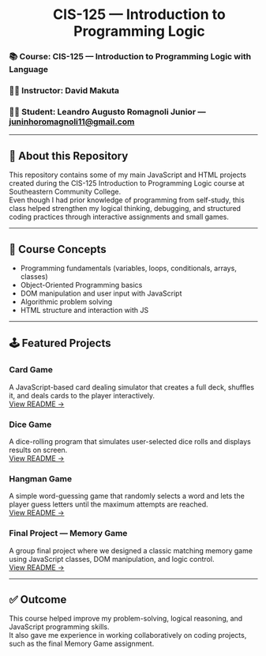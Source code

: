 <div id="user-content-toc"> 
  <ul align="center" style="list-style: none;"> 
    <summary> 
      <h1> CIS-125 — Introduction to Programming Logic </h1> 
    </summary> 
  </ul> 
</div>

### 📚 Course: CIS-125 — Introduction to Programming Logic with Language  
### 👨‍🏫 Instructor: David Makuta  
### 👨‍🎓 Student: Leandro Augusto Romagnoli Junior — juninhoromagnoli11@gmail.com  

---

## 📂 About this Repository

This repository contains some of my main JavaScript and HTML projects created during the CIS-125 Introduction to Programming Logic course at Southeastern Community College.  
Even though I had prior knowledge of programming from self-study, this class helped strengthen my logical thinking, debugging, and structured coding practices through interactive assignments and small games.

---

## 🧠 Course Concepts

* Programming fundamentals (variables, loops, conditionals, arrays, classes)
* Object-Oriented Programming basics
* DOM manipulation and user input with JavaScript
* Algorithmic problem solving
* HTML structure and interaction with JS

---

## 🕹️ Featured Projects

### Card Game  
A JavaScript-based card dealing simulator that creates a full deck, shuffles it, and deals cards to the player interactively.  
[View README →](./Card-Game/README.md)

### Dice Game  
A dice-rolling program that simulates user-selected dice rolls and displays results on screen.  
[View README →](./Dice-Game/README.md)

### Hangman Game  
A simple word-guessing game that randomly selects a word and lets the player guess letters until the maximum attempts are reached.  
[View README →](./Hangman-Game/README.md)

### Final Project — Memory Game  
A group final project where we designed a classic matching memory game using JavaScript classes, DOM manipulation, and logic control.  
[View README →](./Memory-Game/README.md)

---

## ✅ Outcome
This course helped improve my problem-solving, logical reasoning, and JavaScript programming skills.  
It also gave me experience in working collaboratively on coding projects, such as the final Memory Game assignment.
